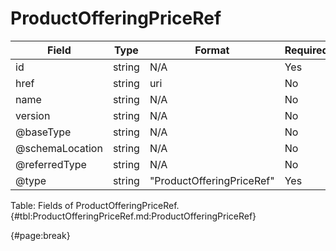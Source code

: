 <!--
    ATTENTION: This file was generated via gradle!
               Do NOT manually edit this file! Any such changes will be overwritten!
-->

# ProductOfferingPriceRef

| Field | Type | Format | Required |
| ------- | ------- | ------- | --- |
| id | string | N/A | Yes |
| href | string | uri | No |
| name | string | N/A | No |
| version | string | N/A | No |
| @baseType | string | N/A | No |
| @schemaLocation | string | N/A | No |
| @referredType | string | N/A | No |
| @type | string | "ProductOfferingPriceRef" | Yes |

Table: Fields of ProductOfferingPriceRef. {#tbl:ProductOfferingPriceRef.md:ProductOfferingPriceRef}

{#page:break}
